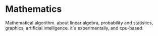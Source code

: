 # Mathematics
Mathematical algorithm. about linear algebra, probability and statistics, graphics, artificial intelligence. it`s experimentally, and cpu-based.
